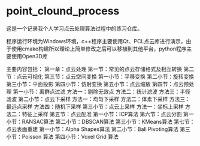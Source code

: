 # point_clound_process
这是一个记录我个人学习点云处理算法过程中的练习仓库。

程序运行环境为Windows环境，c++程序主要使用Qt、PCL点云库进行演示，由于使用cmake构建所以理论上简单修改之后可以移植到其他平台，python程序主要使用Open3D库

主要内容包括：
第一章：点云处理
    第一节：常见的点云存储格式及相互转换
    第二节：点云可视化
    第三节：点云空间变换
        第一小节：平移变换
        第二小节：旋转变换
        第三小节：平面投影
        第四小节：仿射变换
        第五小节：点云缩放
    第四节：点云预处理
        第一小节：离群点过滤
            方法一：剔除无效点
            方法二：统计滤波
            方法三：半径滤波
        第二小节：点云下采样
            方法一：均匀下采样
            方法二：体素下采样
            方法三：最远点采样
            方法四：随机下采样
        第三小节：点云上采样
            方法一：坐标上采样
            方法二：特征上采样
    第五节：点云配准
        第一小节：ICP算法
    第六节：点云分割
        第一小节：RANSAC算法
        第二小节：DBSCAN算法
        第三小节：KMeans算法
    第七节：点云表面重建
        第一小节：Alpha Shapes算法
        第二小节：Ball Pivoting算法
        第三小节：Poisson 算法
        第四小节：Voxel Grid 算法